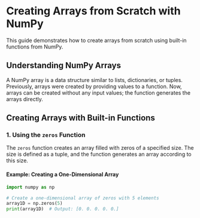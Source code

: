 # Creating Arrays from Scratch with NumPy

This guide demonstrates how to create arrays from scratch using built-in functions from NumPy.

## Understanding NumPy Arrays

A NumPy array is a data structure similar to lists, dictionaries, or tuples. Previously, arrays were created by providing values to a function. Now, arrays can be created without any input values; the function generates the arrays directly.

## Creating Arrays with Built-in Functions

### 1. Using the `zeros` Function

The `zeros` function creates an array filled with zeros of a specified size. The size is defined as a tuple, and the function generates an array according to this size.

#### Example: Creating a One-Dimensional Array

```python
import numpy as np

# Create a one-dimensional array of zeros with 5 elements
array1D = np.zeros(5)
print(array1D)  # Output: [0. 0. 0. 0. 0.]
